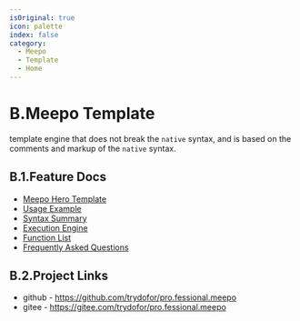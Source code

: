 ```yaml
---
isOriginal: true
icon: palette
index: false
category:
  - Meepo
  - Template
  - Home
---
```


# B.Meepo Template

template engine that does not break the `native` syntax,
and is based on the comments and markup of the `native` syntax.

## B.1.Feature Docs

* [Meepo Hero Template](./b1.meepo.md)
* [Usage Example](./b2.example.md)
* [Syntax Summary](./b3.syntax.md)
* [Execution Engine](./b4.engine.md)
* [Function List](./b5.function.md)
* [Frequently Asked Questions](./b6.question.md)

## B.2.Project Links

* github - <https://github.com/trydofor/pro.fessional.meepo>
* gitee - <https://gitee.com/trydofor/pro.fessional.meepo>
